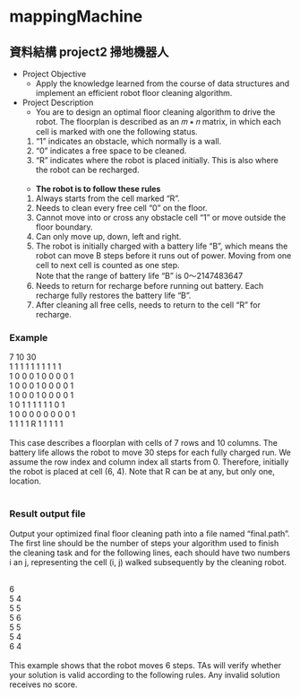 mappingMachine
==============
## 資料結構 project2 掃地機器人

- Project Objective
    - Apply the knowledge learned from the course of data structures and implement an efficient robot floor cleaning algorithm.
-  Project Description
    - You are to design an optimal floor cleaning algorithm to drive the robot. The floorplan is described as an 𝑚 ∗ 𝑛 matrix, in which each cell is marked with one the following status.
    1. “1” indicates an obstacle, which normally is a wall.
    2. “0” indicates a free space to be cleaned.
    3. “R” indicates where the robot is placed initially. This is also where the robot can be recharged.</br></br>
    - **The robot is to follow these rules**
    1. Always starts from the cell marked “R”.
    2. Needs to clean every free cell “0” on the floor.
    3. Cannot move into or cross any obstacle cell “1” or move outside the floor boundary.
    4. Can only move up, down, left and right.
    5. The robot is initially charged with a battery life “B”, which means the robot can move B steps before it runs out of power. Moving from one cell to next cell is counted as one step.</br>
    Note that the range of battery life “B” is 0～2147483647 
    6. Needs to return for recharge before running out battery. Each recharge fully restores the battery life “B”.
    7. After cleaning all free cells, needs to return to the cell “R” for recharge.

### Example
7 10 30</br>
1 1 1 1 1 1 1 1 1 1</br>
1 0 0 0 1 0 0 0 0 1</br>
1 0 0 0 1 0 0 0 0 1</br>
1 0 0 0 1 0 0 0 0 1</br>
1 0 1 1 1 1 1 1 0 1</br>
1 0 0 0 0 0 0 0 0 1</br>
1 1 1 1 R 1 1 1 1 1</br></br>
This case describes a floorplan with cells of 7 rows and 10 columns. The battery life allows the robot to move 30 steps for each fully charged run. We assume the row index and column index all starts from 0. Therefore, initially the robot is placed at cell (6, 4). Note that R can be at any, but only one, location.</br></br>
### Result output file
Output your optimized final floor cleaning path into a file named “final.path”. The first line should be the number of steps your algorithm used to finish the cleaning task and for the following lines, each should have two numbers i an j, representing the cell (i, j) walked subsequently by the cleaning
robot.</br></br>

6</br>
5 4</br>
5 5</br>
5 6</br>
5 5</br>
5 4</br>
6 4</br></br>
This example shows that the robot moves 6 steps. TAs will verify whether your solution is valid according to the following rules. Any invalid solution receives no score.